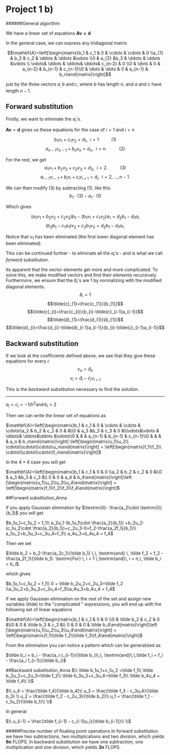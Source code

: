 # Project 1 b)
######General algorithm

We have a linear set of equations $\mathbf{Av = d}$

In the general case, we can express any tridiagonal matrix

$$\mathbf{A}=\left[\begin{matrix}b_1 & c_1 & 0 & \cdots & \cdots & 0 \\a_{1} & b_2 & c_2 & \ddots & \ddots &\vdots \\0 & a_{2} &b_3 & \ddots & \ddots &\vdots \\ \vdots& \ddots & \ddots& \ddots& c_{n-2} & 0 \\0 & \dots & 0 & a_{n-2} & b_{n-1} & c_{n-1}\\0 & \dots & \dots & 0 & a_{n-1} & b_n\end{matrix}\right]$$

just by the three vectors $a_, \, b \ \text{and} \, c$, where $b$ has length $n$, and $a$ and $c$ have length $n-1$.

## Forward substitution
Firstly, we want to eliminate the $a_{i}$'s.

$\mathbf{Av}=\mathbf{d}$ gives us these equations for the case of $i=1$ and $i=n$

$$b_{1}v_{1}+c_{1}v_{2}=d_{1},\ \ i=1 \ \ \ \ \ \ \ \ \ \ (1)$$
$$a_{n-1}v_{n-1}+b_{n}v_{n}=d_{n},\ \ i=n. \ \ \ \ \ \ \ \ \ \ (2)$$

For the rest, we get
$$a_{1}v_{1}+b_{2}v_{2}+c_{2}v_{3}=d_{2},\ \ i=2.  \ \ \ \ \ \ \ \ \ \ (3)$$
$$a_{i-1}v_{i-1}+b_{i}v_{i}+c_{i}v_{i+1}=d_{i},\ \ i=2,...,n-1.$$

We can then modify (3) by subtracting (1), like this
$$b_{1}\cdot (3)-a_{1}\cdot (1)$$

Which gives

$$(a_{1}v_{1}+b_{2}v_{2}+c_{2}v_{3})b_{1}-(b_{1}v_{1}+c_{1}v_{2})a_{1}=d_{2}b_{1}-d_{1}a_{1}$$
$$(b_{2}b_{1}-c_{1}a_{1})v_{2}+c_{2}b_{1}v_{3}=d_{2}b_{1}-d_{1}a_{1}.$$

Notice that $v_{1}$ has been eliminated (the first lower diagonal element has been eliminated).

This can be continued further - to eliminate all the $a_{i}$'s - and is what we call *forward substitution*.

Its apparent that the vector elements get more and more complicated. To solve this, we make modified vectors and find their elements recursively. Furthermore, we ensure that the $\tilde{b}_{i}$'s are 1 by normalizing with the modified diagonal elements.
$$\tilde{b}_{i}=1$$
$$\tilde{c}_{1}=\frac{c_{1}}{b_{1}}$$
$$\tilde{c}_{i}=\frac{c_{i}}{b_{i}-\tilde{c}_{i-1}a_{i-1}}$$
$$\tilde{d}_{1}=\frac{d_{1}}{b_{1}}$$
$$\tilde{d}_{i}=\frac{d_{i}-\tilde{d}_{i-1}a_{i-1}}{b_{i}-\tilde{c}_{i-1}a_{i-1}}$$

## Backward substitution
If we look at the coefficients defined above, we see that they give these equations for every $i$:
$$v_{n}=\tilde{d}_{n}$$
$$v_{i}=\tilde{d}_{i}-\tilde{c}_{i}v_{i+1}$$

This is the *backward substitution* necessary to find the solution.

***
<!-- Anna har skrevet dette, ville ikke fjerne det. -->

$a_i = c_i = -1/h^2 \textrm{and} \, b_i = 2$

Then we can write the linear set of equations as

$\mathbf{A}=\left[\begin{matrix}b_1 & c_1 & 0 & \cdots & \cdots & \cdots\\a_2 & b_2 & c_2 & 0 & &\\0 & a_3 &b_3 & c_3 & 0 &\\\vdots&\vdots & \ddots& \ddots&\ddots &\vdots\\0 & & & a_{n-1} & b_{n-1} & c_{n-1}\\0 & & &  & a_n & b_n\end{matrix}\right] \left[\begin{matrix}u_1\\u_2\\ \cdots\\\cdots\\\cdots\\u_n\end{matrix}\right] = \left[\begin{matrix}f_1\\f_2\\ \cdots\\\cdots\\\cdots\\f_n\end{matrix}\right]$


In the $4 \times 4$  case you will get

$\mathbf{A}=\left[\begin{matrix}b_1 & c_1 & 0 & 0 \\a_2 & b_2 & c_2 & 0 &\\0 & a_3 &b_3 & c_3 &\\ 0 & 0 & a_4 & b_4\end{matrix}\right]\left
[\begin{matrix}u_1\\u_2\\u_3\\u_4\end{matrix}\right] = \left[\begin{matrix}f_1\\f_2\\f_3\\f_4\end{matrix}\right]$

##Forward substitution_Anna

If you apply Gaussian elimination by $\textrm{II}- \frac{a_2\cdot \textrm{I}}{b_1}$ you will get

$b_1u_1+c_1u_2 = f_1\\
a_2u_1-(b_1u_1\cdot \frac{a_2}{b_1}) +b_2u_2-(c_1u_2\cdot \frac{a_2}{b_1})+c_2u_3-0=f_2-\frac{a_2f_1}{b_1}\\
a_3u_2+b_3u_3+c_3u_4=f_3\\
a_4u_3+b_4u_4 = f_4$


Then we set

$\tilde b_2 = b_2-\frac{a_2c_1}{\tilde b_1} \,\, \textrm{and} \, \tilde f_2 = f_2 - \frac{a_2f_1}{\tilde b_1}. \textrm{For} \, i = 1 \,\textrm{and}\, i = n,\, \tilde b_i = b_i$.

which gives

$b_1u_1+c_1u_2 =  f_1\\
0 + \tilde b_2u_2+c_2u_3=\tilde f_2
\\a_3u_2+b_3u_3+c_3u_4=f_3\\a_4u_3+b_4u_4 = f_4$

If we apply Gaussian elimination on the rest of the set and assign new variables (tilde) to the "complicated " expressions, you will end up with the following set of linear equations

$\mathbf{A}=\left[\begin{matrix}b_1 & c_1 & 0 & 0 \\0 & \tilde b_2 & c_2 & 0 &\\0 & 0 & \tilde b_3 & c_3 &\\ 0 & 0 & 0 & \tilde b_4\end{matrix}\right]\left
[\begin{matrix}u_1\\u_2\\u_3\\u_4\end{matrix}\right] =
\left[\begin{matrix}f_1\\\tilde f_2\\\tilde f_3\\f_4\end{matrix}\right]$

From the elimination you can notice a pattern which can be generalized as

$\tilde b_i = b_i - \frac{a_i c_{i-1}}{\tilde b_i}\,\, \textrm{and}\,\,\tilde f_i = f_i - \frac{a_i f_{i-1}}{\tilde b_i}$


##Backward substitution_Anna
$\\
\tilde b_1u_1+c_1u_2 =\tilde f_1\\
\tilde b_2u_2+c_2u_3=\tilde f_2\\
\tilde b_3u_3+c_3u_4=\tilde f_3\\
\tilde b_4u_4 = \tilde f_4\\
\\$

$\\
u_4 = \frac{\tilde f_4}{\tilde b_4}\\
u_3 = \frac{\tilde f_3 - c_3u_4}{\tilde b_3} \\
u_2 = \frac{\tilde f_2 - c_2u_3}{\tilde b_2}\\
u_1 = \frac{\tilde f_1 - c_1u_2}{\tilde b_1}\\
\\$

In general

$\\
u_{i-1} = \frac{\tilde f_{i-1} - c_{i-1}u_i}{\tilde b_{i-1}}\\
\\$


#####Precise number of floating point operations
In forward substitution we have two subtractions, two multiplications and two division, which yields **6n** FLOPS. In backward substitution we have one subtraction, one multiplication and one division, which yields **3n** FLOPS.     
